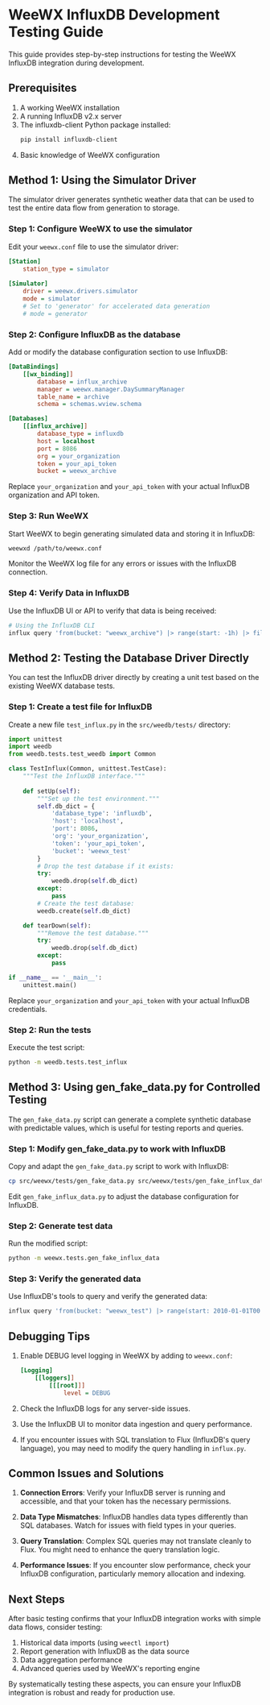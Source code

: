 # WeeWX InfluxDB Development Testing Guide

This guide provides step-by-step instructions for testing the WeeWX InfluxDB integration during development.

## Prerequisites

1. A working WeeWX installation
2. A running InfluxDB v2.x server
3. The influxdb-client Python package installed:
   ```bash
   pip install influxdb-client
   ```
4. Basic knowledge of WeeWX configuration

## Method 1: Using the Simulator Driver

The simulator driver generates synthetic weather data that can be used to test the entire data flow from generation to storage.

### Step 1: Configure WeeWX to use the simulator

Edit your `weewx.conf` file to use the simulator driver:

```ini
[Station]
    station_type = simulator
    
[Simulator]
    driver = weewx.drivers.simulator
    mode = simulator
    # Set to 'generator' for accelerated data generation
    # mode = generator
```

### Step 2: Configure InfluxDB as the database

Add or modify the database configuration section to use InfluxDB:

```ini
[DataBindings]
    [[wx_binding]]
        database = influx_archive
        manager = weewx.manager.DaySummaryManager
        table_name = archive
        schema = schemas.wview.schema

[Databases]
    [[influx_archive]]
        database_type = influxdb
        host = localhost
        port = 8086
        org = your_organization
        token = your_api_token
        bucket = weewx_archive
```

Replace `your_organization` and `your_api_token` with your actual InfluxDB organization and API token.

### Step 3: Run WeeWX

Start WeeWX to begin generating simulated data and storing it in InfluxDB:

```bash
weewxd /path/to/weewx.conf
```

Monitor the WeeWX log file for any errors or issues with the InfluxDB connection.

### Step 4: Verify Data in InfluxDB

Use the InfluxDB UI or API to verify that data is being received:

```bash
# Using the InfluxDB CLI
influx query 'from(bucket: "weewx_archive") |> range(start: -1h) |> filter(fn: (r) => r._measurement == "archive")'
```

## Method 2: Testing the Database Driver Directly

You can test the InfluxDB driver directly by creating a unit test based on the existing WeeWX database tests.

### Step 1: Create a test file for InfluxDB

Create a new file `test_influx.py` in the `src/weedb/tests/` directory:

```python
import unittest
import weedb
from weedb.tests.test_weedb import Common

class TestInflux(Common, unittest.TestCase):
    """Test the InfluxDB interface."""
    
    def setUp(self):
        """Set up the test environment."""
        self.db_dict = {
            'database_type': 'influxdb',
            'host': 'localhost',
            'port': 8086,
            'org': 'your_organization',
            'token': 'your_api_token',
            'bucket': 'weewx_test'
        }
        # Drop the test database if it exists:
        try:
            weedb.drop(self.db_dict)
        except:
            pass
        # Create the test database:
        weedb.create(self.db_dict)

    def tearDown(self):
        """Remove the test database."""
        try:
            weedb.drop(self.db_dict)
        except:
            pass

if __name__ == '__main__':
    unittest.main()
```

Replace `your_organization` and `your_api_token` with your actual InfluxDB credentials.

### Step 2: Run the tests

Execute the test script:

```bash
python -m weedb.tests.test_influx
```

## Method 3: Using gen_fake_data.py for Controlled Testing

The `gen_fake_data.py` script can generate a complete synthetic database with predictable values, which is useful for testing reports and queries.

### Step 1: Modify gen_fake_data.py to work with InfluxDB

Copy and adapt the `gen_fake_data.py` script to work with InfluxDB:

```bash
cp src/weewx/tests/gen_fake_data.py src/weewx/tests/gen_fake_influx_data.py
```

Edit `gen_fake_influx_data.py` to adjust the database configuration for InfluxDB.

### Step 2: Generate test data

Run the modified script:

```bash
python -m weewx.tests.gen_fake_influx_data
```

### Step 3: Verify the generated data

Use InfluxDB's tools to query and verify the generated data:

```bash
influx query 'from(bucket: "weewx_test") |> range(start: 2010-01-01T00:00:00Z, stop: 2010-10-01T00:00:00Z) |> filter(fn: (r) => r._measurement == "archive")'
```

## Debugging Tips

1. Enable DEBUG level logging in WeeWX by adding to `weewx.conf`:
   ```ini
   [Logging]
       [[loggers]]
           [[[root]]]
               level = DEBUG
   ```

2. Check the InfluxDB logs for any server-side issues.

3. Use the InfluxDB UI to monitor data ingestion and query performance.

4. If you encounter issues with SQL translation to Flux (InfluxDB's query language), you may need to modify the query handling in `influx.py`.

## Common Issues and Solutions

1. **Connection Errors**: Verify your InfluxDB server is running and accessible, and that your token has the necessary permissions.

2. **Data Type Mismatches**: InfluxDB handles data types differently than SQL databases. Watch for issues with field types in your queries.

3. **Query Translation**: Complex SQL queries may not translate cleanly to Flux. You might need to enhance the query translation logic.

4. **Performance Issues**: If you encounter slow performance, check your InfluxDB configuration, particularly memory allocation and indexing.

## Next Steps

After basic testing confirms that your InfluxDB integration works with simple data flows, consider testing:

1. Historical data imports (using `weectl import`)
2. Report generation with InfluxDB as the data source
3. Data aggregation performance
4. Advanced queries used by WeeWX's reporting engine

By systematically testing these aspects, you can ensure your InfluxDB integration is robust and ready for production use.